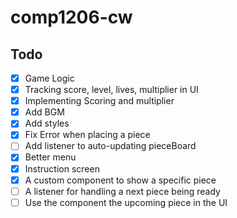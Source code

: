 # comp1206-cw

## Todo

- [x] Game Logic
- [x] Tracking score, level, lives, multiplier in UI
- [x] Implementing Scoring and multiplier
- [x] Add BGM
- [x] Add styles
- [x] Fix Error when placing a piece
- [ ] Add listener to auto-updating pieceBoard
- [x] Better menu
- [x] Instruction screen
- [x] A custom component to show a specific piece
- [ ] A listener for handling a next piece being ready
- [ ] Use the component the upcoming piece in the UI
